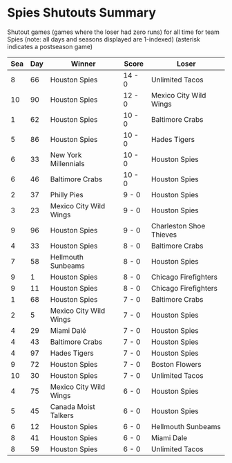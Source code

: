 # Spies Shutouts Summary



Shutout games (games where the loser had zero runs) for all time for team Spies (note: all days and seasons displayed are 1-indexed) (asterisk indicates a postseason game)


| Sea | Day | Winner | Score | Loser | 
| ------ |------ |------ |------ |------ |
| 8 | 66 | Houston Spies | 14 - 0 | Unlimited Tacos | 
| 10 | 90 | Houston Spies | 12 - 0 | Mexico City Wild Wings | 
| 1 | 62 | Houston Spies | 10 - 0 | Baltimore Crabs | 
| 5 | 86 | Houston Spies | 10 - 0 | Hades Tigers | 
| 6 | 33 | New York Millennials | 10 - 0 | Houston Spies | 
| 6 | 46 | Baltimore Crabs | 10 - 0 | Houston Spies | 
| 2 | 37 | Philly Pies | 9 - 0 | Houston Spies | 
| 3 | 23 | Mexico City Wild Wings | 9 - 0 | Houston Spies | 
| 9 | 96 | Houston Spies | 9 - 0 | Charleston Shoe Thieves | 
| 4 | 33 | Houston Spies | 8 - 0 | Baltimore Crabs | 
| 7 | 58 | Hellmouth Sunbeams | 8 - 0 | Houston Spies | 
| 9 | 1 | Houston Spies | 8 - 0 | Chicago Firefighters | 
| 9 | 11 | Houston Spies | 8 - 0 | Chicago Firefighters | 
| 1 | 68 | Houston Spies | 7 - 0 | Baltimore Crabs | 
| 2 | 5 | Mexico City Wild Wings | 7 - 0 | Houston Spies | 
| 4 | 29 | Miami Dalé | 7 - 0 | Houston Spies | 
| 4 | 43 | Baltimore Crabs | 7 - 0 | Houston Spies | 
| 4 | 97 | Hades Tigers | 7 - 0 | Houston Spies | 
| 9 | 72 | Houston Spies | 7 - 0 | Boston Flowers | 
| 10 | 30 | Houston Spies | 7 - 0 | Unlimited Tacos | 
| 4 | 75 | Mexico City Wild Wings | 6 - 0 | Houston Spies | 
| 5 | 45 | Canada Moist Talkers | 6 - 0 | Houston Spies | 
| 6 | 12 | Houston Spies | 6 - 0 | Hellmouth Sunbeams | 
| 8 | 41 | Houston Spies | 6 - 0 | Miami Dale | 
| 8 | 59 | Houston Spies | 6 - 0 | Unlimited Tacos | 


